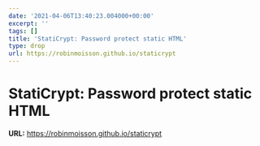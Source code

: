 ```yaml
---
date: '2021-04-06T13:40:23.004000+00:00'
excerpt: ''
tags: []
title: 'StatiCrypt: Password protect static HTML'
type: drop
url: https://robinmoisson.github.io/staticrypt
---
```


# StatiCrypt: Password protect static HTML

**URL:** https://robinmoisson.github.io/staticrypt
